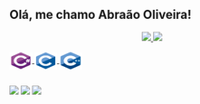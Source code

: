## Olá, me chamo Abraão Oliveira!

<div align="center">
  <a href="https://github.com/abraao0liveira">
  <img height="140em" src="https://github-readme-stats.vercel.app/api?username=abraao0liveira&show_icons=true&theme=dark&include_all_commits=true&count_private=true"/>
  <img height="140em" src="https://github-readme-stats.vercel.app/api/top-langs/?username=abraao0liveira&layout=compact&langs_count=7&theme=dark"/>
</div>

<div style="display: inline_block"><br>
  <img align="center" alt="abraao0liveira-Csharp" height="30" width="40" src="https://raw.githubusercontent.com/devicons/devicon/master/icons/csharp/csharp-original.svg">
  <img align="center" alt="abraao0liveira-C" height="30" width="40" src="https://raw.githubusercontent.com/devicons/devicon/master/icons/c/c-original.svg">
  <img align="center" alt="abraao0liveira-C++" height="30" width="40" src="https://raw.githubusercontent.com/devicons/devicon/master/icons/cplusplus/cplusplus-original.svg">
</div>

##

<div>
 <a href="https://discord.gg/wagxzStdcR" target="_blank"><img src="https://img.shields.io/badge/Discord-7289DA?style=for-the-badge&logo=discord&logoColor=white" target="_blank"></a> 
  <a href = "mailto:contatorafaballerini@gmail.com"><img src="https://img.shields.io/badge/-Gmail-%23333?style=for-the-badge&logo=gmail&logoColor=white" target="_blank"></a>
  <a href="https://www.linkedin.com/in/rafaella-ballerini-45875016a" target="_blank"><img src="https://img.shields.io/badge/-LinkedIn-%230077B5?style=for-the-badge&logo=linkedin&logoColor=white" target="_blank"></a> 
  </div>
  
